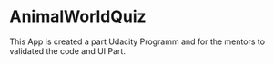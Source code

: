 # AnimalWorldQuiz
This App is created a part Udacity Programm and for the mentors to validated the code and UI Part.

